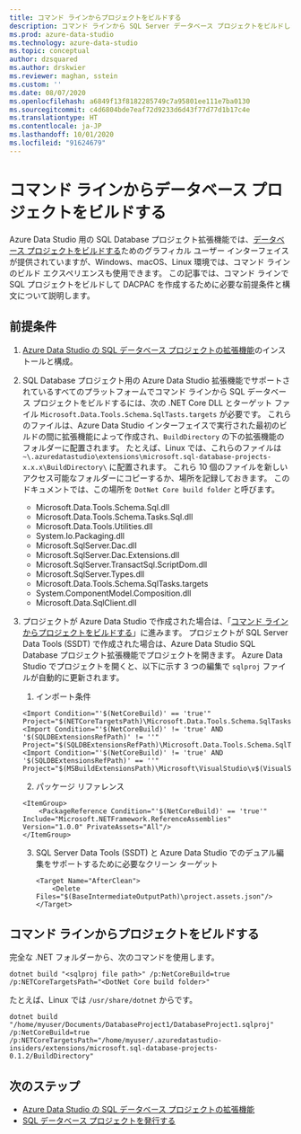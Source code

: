 ```yaml
---
title: コマンド ラインからプロジェクトをビルドする
description: コマンド ラインから SQL Server データベース プロジェクトをビルドします
ms.prod: azure-data-studio
ms.technology: azure-data-studio
ms.topic: conceptual
author: dzsquared
ms.author: drskwier
ms.reviewer: maghan, sstein
ms.custom: ''
ms.date: 08/07/2020
ms.openlocfilehash: a6849f13f8182285749c7a95801ee111e7ba0130
ms.sourcegitcommit: c4d6804bde7eaf72d9233d6d43f77d77d1b17c4e
ms.translationtype: HT
ms.contentlocale: ja-JP
ms.lasthandoff: 10/01/2020
ms.locfileid: "91624679"
---
```

# <a name="build-a-database-project-from-command-line"></a>コマンド ラインからデータベース プロジェクトをビルドする

Azure Data Studio 用の SQL Database プロジェクト拡張機能では、[データベース プロジェクトをビルドする](sql-database-project-extension-build.md)ためのグラフィカル ユーザー インターフェイスが提供されていますが、Windows、macOS、Linux 環境では、コマンド ラインのビルド エクスペリエンスも使用できます。 この記事では、コマンド ラインで SQL プロジェクトをビルドして DACPAC を作成するために必要な前提条件と構文について説明します。

## <a name="prerequisites"></a>前提条件

1. [Azure Data Studio の SQL データベース プロジェクトの拡張機能](sql-database-project-extension.md)のインストールと構成。

2. SQL Database プロジェクト用の Azure Data Studio 拡張機能でサポートされているすべてのプラットフォームでコマンド ラインから SQL データベース プロジェクトをビルドするには、次の .NET Core DLL とターゲット ファイル `Microsoft.Data.Tools.Schema.SqlTasts.targets` が必要です。 これらのファイルは、Azure Data Studio インターフェイスで実行された最初のビルドの間に拡張機能によって作成され、`BuildDirectory` の下の拡張機能のフォルダーに配置されます。  たとえば、Linux では、これらのファイルは `~\.azuredatastudio\extensions\microsoft.sql-database-projects-x.x.x\BuildDirectory\` に配置されます。  これら 10 個のファイルを新しいアクセス可能なフォルダーにコピーするか、場所を記録しておきます。  このドキュメントでは、この場所を `DotNet Core build folder` と呼びます。

    - Microsoft.Data.Tools.Schema.Sql.dll
    - Microsoft.Data.Tools.Schema.Tasks.Sql.dll
    - Microsoft.Data.Tools.Utilities.dll
    - System.Io.Packaging.dll
    - Microsoft.SqlServer.Dac.dll
    - Microsoft.SqlServer.Dac.Extensions.dll
    - Microsoft.SqlServer.TransactSql.ScriptDom.dll
    - Microsoft.SqlServer.Types.dll
    - Microsoft.Data.Tools.Schema.SqlTasks.targets
    - System.ComponentModel.Composition.dll
    - Microsoft.Data.SqlClient.dll

3. プロジェクトが Azure Data Studio で作成された場合は、「[コマンド ラインからプロジェクトをビルドする](#build-the-project-from-the-command-line)」に進みます。 プロジェクトが SQL Server Data Tools (SSDT) で作成された場合は、Azure Data Studio SQL Database プロジェクト拡張機能でプロジェクトを開きます。  Azure Data Studio でプロジェクトを開くと、以下に示す 3 つの編集で `sqlproj` ファイルが自動的に更新されます。

    1. インポート条件

    ```console
    <Import Condition="'$(NetCoreBuild)' == 'true'" Project="$(NETCoreTargetsPath)\Microsoft.Data.Tools.Schema.SqlTasks.targets"/> 
    <Import Condition="'$(NetCoreBuild)' != 'true' AND '$(SQLDBExtensionsRefPath)' != ''" Project="$(SQLDBExtensionsRefPath)\Microsoft.Data.Tools.Schema.SqlTasks.targets"/>
    <Import Condition="'$(NetCoreBuild)' != 'true' AND '$(SQLDBExtensionsRefPath)' == ''" Project="$(MSBuildExtensionsPath)\Microsoft\VisualStudio\v$(VisualStudioVersion)\SSDT\Microsoft.Data.Tools.Schema.SqlTasks.targets"/>
    ```

    2. パッケージ リファレンス

    ```console
    <ItemGroup>
        <PackageReference Condition="'$(NetCoreBuild)' == 'true'" Include="Microsoft.NETFramework.ReferenceAssemblies" Version="1.0.0" PrivateAssets="All"/>
    </ItemGroup>
    ```

    3. SQL Server Data Tools (SSDT) と Azure Data Studio でのデュアル編集をサポートするために必要なクリーン ターゲット

        ```console
        <Target Name="AfterClean">
            <Delete Files="$(BaseIntermediateOutputPath)\project.assets.json"/>
        </Target>
        ```

## <a name="build-the-project-from-the-command-line"></a>コマンド ラインからプロジェクトをビルドする

完全な .NET フォルダーから、次のコマンドを使用します。

```console
dotnet build "<sqlproj file path>" /p:NetCoreBuild=true /p:NETCoreTargetsPath="<DotNet Core build folder>"
```

たとえば、Linux では `/usr/share/dotnet` からです。

```console
dotnet build "/home/myuser/Documents/DatabaseProject1/DatabaseProject1.sqlproj" /p:NetCoreBuild=true /p:NETCoreTargetsPath="/home/myuser/.azuredatastudio-insiders/extensions/microsoft.sql-database-projects-0.1.2/BuildDirectory"  
```

## <a name="next-steps"></a>次のステップ

- [Azure Data Studio の SQL データベース プロジェクトの拡張機能](sql-database-project-extension.md)
- [SQL データベース プロジェクトを発行する](sql-database-project-extension-build.md#publish-a-database-project)
